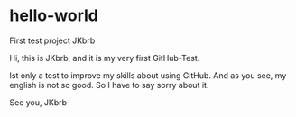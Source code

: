 # hello-world
First test project JKbrb

Hi, this is JKbrb,
and it is my very first GitHub-Test.

Ist only a test to improve my skills about using GitHub.
And as you see, my english is not so good. So I have to say sorry about it.

See you, JKbrb
